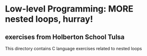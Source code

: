 # Low-level Programming: MORE nested loops, hurray!

## exercises from Holberton School Tulsa

This directory contains C language exercises related to nested loops
